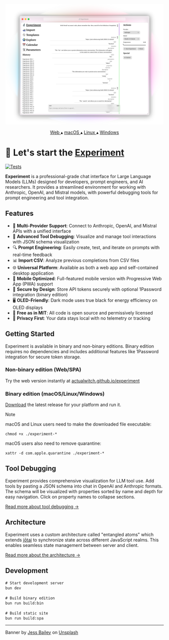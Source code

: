 <a href="https://actualwitch.github.io/experiment/">
  <picture>
    <source media="(prefers-color-scheme: dark)" srcset=".github/screenshots/browser-dark.png">
    <img alt="Experiment screenshot" src=".github/screenshots/browser-light.png">
  </picture>
</a>

<p align="center">
  <a href="https://actualwitch.github.io/experiment/">
    Web
  </a>
  ▴
  <a href="https://github.com/actualwitch/experiment/releases/latest">
    macOS
  </a>
  ▴
  <a href="https://github.com/actualwitch/experiment/releases/latest">
    Linux
  </a>
  ▴
  <a href="https://github.com/actualwitch/experiment/releases/latest">
    Windows
  </a>
</p>

# 🔬 Let's start the <ins>Experiment</ins>

[![Tests](https://github.com/actualwitch/experiment/actions/workflows/test.yml/badge.svg)](https://github.com/actualwitch/experiment/actions/workflows/test.yml)

**Experiment** is a professional-grade chat interface for Large Language Models (LLMs) designed for developers, prompt engineers, and AI researchers. It provides a streamlined environment for working with Anthropic, OpenAI, and Mistral models, with powerful debugging tools for prompt engineering and tool integration.

## Features

- 💬 **Multi-Provider Support**: Connect to Anthropic, OpenAI, and Mistral APIs with a unified interface
- 🧰 **Advanced Tool Debugging**: Visualize and manage tool interactions with JSON schema visualization
- 🔍 **Prompt Engineering**: Easily create, test, and iterate on prompts with real-time feedback
- 📊 **Import CSV**: Analyze previous completions from CSV files
- 🌐 **Universal Platform**: Available as both a web app and self-contained desktop application
- 📱 **Mobile Optimized**: Full-featured mobile version with Progressive Web App (PWA) support
- 🔐 **Secure by Design**: Store API tokens securely with optional 1Password integration (binary edition)
- 🖥️ **OLED-Friendly**: Dark mode uses true black for energy efficiency on OLED displays
- 🍻 **Free as in MIT**: All code is open source and permissively licensed
- 🙊 **Privacy First**: Your data stays local with no telemetry or tracking

## Getting Started

Experiment is available in binary and non-binary editions. Binary edition requires no dependencies and includes additional features like 1Password integration for secure token storage.

### Non-binary edition (Web/SPA)

Try the web version instantly at [actualwitch.github.io/experiment](https://actualwitch.github.io/experiment/)

### Binary edition (macOS/Linux/Windows)

[Download](https://github.com/actualwitch/experiment/releases/latest) the latest release for your platform and run it.

> [!NOTE]
> macOS and Linux users need to make the downloaded file executable:
> ```shell
> chmod +x ./experiment-*
> ```
> macOS users also need to remove quarantine:
> ```shell
> xattr -d com.apple.quarantine ./experiment-*
> ```

## Tool Debugging

Experiment provides comprehensive visualization for LLM tool use. Add tools by pasting a JSON schema into chat in OpenAI and Anthropic formats. The schema will be visualized with properties sorted by name and depth for easy navigation. Click on property names to collapse sections.

<a href="docs/tool-debugging.md">Read more about tool debugging →</a>

## Architecture

Experiment uses a custom architecture called "entangled atoms" which extends [jōtai](https://jotai.org/) to synchronize state across different JavaScript realms. This enables seamless state management between server and client.

<a href="docs/architecture.md">Read more about the architecture →</a>

## Development

```shell
# Start development server
bun dev

# Build binary edition
bun run build:bin

# Build static site
bun run build:spa
```

<hr>

Banner by <a href="https://unsplash.com/@jessbaileydesigns?utm_content=creditCopyText&utm_medium=referral&utm_source=unsplash">Jess Bailey</a> on <a href="https://unsplash.com/photos/pen-near-black-lined-paper-and-eyeglasses-q10VITrVYUM?utm_content=creditCopyText&utm_medium=referral&utm_source=unsplash">Unsplash</a>